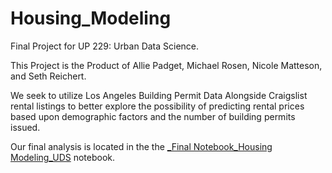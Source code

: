 # Housing_Modeling
Final Project for UP 229: Urban Data Science. 

This Project is the Product of Allie Padget, Michael Rosen, Nicole Matteson, and Seth Reichert. 

We seek to utilize Los Angeles Building Permit Data Alongside Craigslist rental listings to better explore the possibility of predicting rental prices based upon demographic factors and the number of building permits issued.


Our final analysis is located in the the [_Final Notebook_Housing Modeling_UDS](_Final%20Notebook_Housing%20Modeling_UDS.ipynb) notebook. 
    

